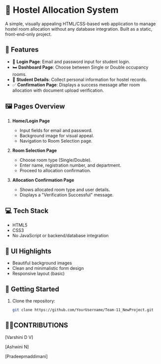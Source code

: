 # 🏨 Hostel Allocation System

A simple, visually appealing HTML/CSS-based web application to manage hostel room allocation without any database integration. Built as a static, front-end-only project.

## 📌 Features

- 🔐 **Login Page**: Email and password input for student login.
- 🛏️ **Dashboard Page**: Choose between Single or Double occupancy rooms.
- 📄 **Student Details**: Collect personal information for hostel records.
- ✅ **Confirmation Page**: Displays a success message after room allocation with document upload verification.

## 🖼️ Pages Overview

1. **Home/Login Page**
   - Input fields for email and password.
   - Background image for visual appeal.
   - Navigation to Room Selection page.

2. **Room Selection Page**
   - Choose room type (Single/Double).
   - Enter name, registration number, and department.
   - Proceed to allocation confirmation.

3. **Allocation Confirmation Page**
   - Shows allocated room type and user details.
   - Displays a "Verification Successful" message.

## 💻 Tech Stack

- HTML5
- CSS3
- No JavaScript or backend/database integration

## 🎨 UI Highlights

- Beautiful background images
- Clean and minimalistic form design
- Responsive layout (basic)

## 🚀 Getting Started

1. Clone the repository:
   ```bash
   git clone https://github.com/YourUsername/Team-11_NewProject.git

   
  ## 🧑‍💻CONTRIBUTIONS
  
[Varshini D V]

[Ashwini N]

[Pradeepmaddimani]
